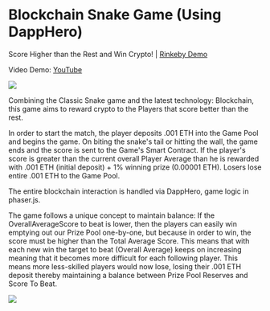 # Blockchain Snake Game (Using DappHero)
Score Higher than the Rest and Win Crypto! | [Rinkeby Demo](https://apoorvlathey.com/projects/BlockchainSnakeGame/)

Video Demo: [YouTube](https://youtu.be/cBSaPn-Pdh0)

![](https://i.imgur.com/RWyIiuT.png)

Combining the Classic Snake game and the latest technology: Blockchain, this game aims to reward crypto to the Players that score better than the rest.

In order to start the match, the player deposits .001 ETH into the Game Pool and begins the game. On biting the snake's tail or hitting the wall, the game ends and the score is sent to the Game's Smart Contract. If the player's score is greater than the current overall Player Average than he is rewarded with .001 ETH (initial deposit) + 1% winning prize (0.00001 ETH). Losers lose entire .001 ETH to the Game Pool.

The entire blockchain interaction is handled via DappHero, game logic in phaser.js.

The game follows a unique concept to maintain balance:
If the OverallAverageScore to beat is lower, then the players can easily win emptying out our Prize Pool one-by-one, but because in order to win, the score must be higher than the Total Average Score. This means that with each new win the target to beat (Overall Average) keeps on increasing meaning that it becomes more difficult for each following player. This means more less-skilled players would now lose, losing their .001 ETH deposit thereby maintaining a balance between Prize Pool Reserves and Score To Beat.

![](https://i.imgur.com/F7UJiq8.png)
